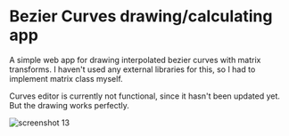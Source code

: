 # Bezier Curves drawing/calculating app

A simple web app for drawing interpolated bezier curves with matrix transforms. I haven't used any external libraries for this, so I had to implement matrix class myself.

Curves editor is currently not functional, since it hasn't been updated yet. 
But the drawing works perfectly.

![screenshot 13](https://cloud.githubusercontent.com/assets/17611529/20324435/e3c40c50-ab80-11e6-9ca1-007bdc108554.png)
